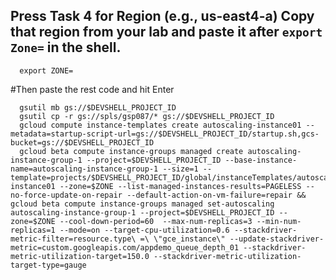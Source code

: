 ## Press Task 4 for Region (e.g., us-east4-a) Copy that region from your lab and paste it after `export Zone=` in the shell.

   
      export ZONE=

#Then paste the rest code and hit Enter
      
      gsutil mb gs://$DEVSHELL_PROJECT_ID
      gsutil cp -r gs://spls/gsp087/* gs://$DEVSHELL_PROJECT_ID
      gcloud compute instance-templates create autoscaling-instance01 --metadata=startup-script-url=gs://$DEVSHELL_PROJECT_ID/startup.sh,gcs-bucket=gs://$DEVSHELL_PROJECT_ID
      gcloud beta compute instance-groups managed create autoscaling-instance-group-1 --project=$DEVSHELL_PROJECT_ID --base-instance-name=autoscaling-instance-group-1 --size=1 --template=projects/$DEVSHELL_PROJECT_ID/global/instanceTemplates/autoscaling-instance01 --zone=$ZONE --list-managed-instances-results=PAGELESS --no-force-update-on-repair --default-action-on-vm-failure=repair && gcloud beta compute instance-groups managed set-autoscaling autoscaling-instance-group-1 --project=$DEVSHELL_PROJECT_ID --zone=$ZONE --cool-down-period=60  --max-num-replicas=3 --min-num-replicas=1 --mode=on --target-cpu-utilization=0.6 --stackdriver-metric-filter=resource.type\ =\ \"gce_instance\" --update-stackdriver-metric=custom.googleapis.com/appdemo_queue_depth_01 --stackdriver-metric-utilization-target=150.0 --stackdriver-metric-utilization-target-type=gauge

